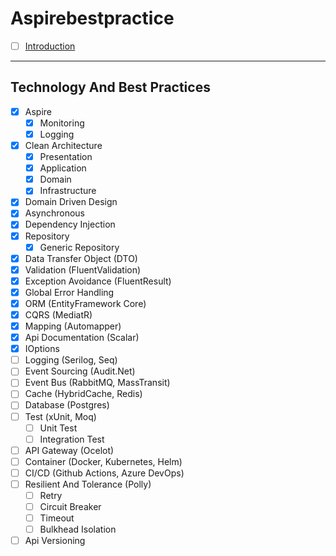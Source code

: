 # Aspirebestpractice

- [ ] [Introduction](#Introduction)

---

## Technology And Best Practices
- [x] Aspire
  - [x] Monitoring
  - [x] Logging
- [x] Clean Architecture
  - [x] Presentation 
  - [x] Application
  - [x] Domain
  - [x] Infrastructure
- [x] Domain Driven Design
- [x] Asynchronous
- [x] Dependency Injection
- [x] Repository
  - [x] Generic Repository
- [x] Data Transfer Object (DTO)
- [x] Validation (FluentValidation)
- [x] Exception Avoidance (FluentResult)
- [x] Global Error Handling
- [x] ORM (EntityFramework Core) 
- [x] CQRS (MediatR)
- [x] Mapping (Automapper)
- [x] Api Documentation (Scalar)
- [x] IOptions
- [ ] Logging (Serilog, Seq)
- [ ] Event Sourcing (Audit.Net)
- [ ] Event Bus (RabbitMQ, MassTransit)
- [ ] Cache (HybridCache, Redis)
- [ ] Database (Postgres)
- [ ] Test (xUnit, Moq)
  - [ ] Unit Test
  - [ ] Integration Test
- [ ] API Gateway (Ocelot)
- [ ] Container (Docker, Kubernetes, Helm)
- [ ] CI/CD (Github Actions, Azure DevOps)
- [ ] Resilient And Tolerance (Polly)
  - [ ] Retry
  - [ ] Circuit Breaker
  - [ ] Timeout
  - [ ] Bulkhead Isolation
- [ ] Api Versioning
